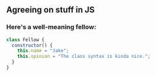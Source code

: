 ## Agreeing on stuff in JS

### Here's a well-meaning fellow:

```js
class Fellow {
  constructor() {
    this.name = "Jake";
    this.opinion = "The class syntax is kinda nice.";
  }
}
```
